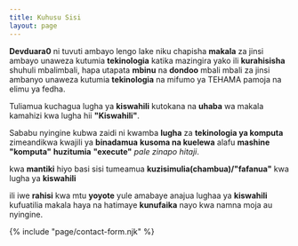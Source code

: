 ```yaml
---
title: Kuhusu Sisi
layout: page
---
```


**Devduara0** ni tuvuti ambayo lengo lake niku chapisha 
**makala** za jinsi ambayo unaweza kutumia **tekinologia** katika 
mazingira yako ili **kurahisisha** shuhuli mbalimbali, hapa utapata **mbinu** 
na **dondoo** mbali mbali za jinsi ambanyo unaweza kutumia **tekinologia** na mifumo ya TEHAMA pamoja na elimu ya fedha.

Tuliamua kuchagua lugha ya **kiswahili** kutokana na **uhaba** wa makala kamahizi kwa lugha hii **"Kiswahili"**. 

Sababu nyingine kubwa zaidi ni kwamba **lugha** za **tekinologia ya 
komputa** zimeandikwa kwajili ya **binadamua** **kusoma na kuelewa** alafu **mashine** **"komputa"** **huzitumia** **"execute"** *pale zinapo hitaji*.

kwa **mantiki** hiyo basi sisi tumeamua **kuzisimulia(chambua)/"fafanua"** kwa lugha ya **kiswahili** 

ili iwe **rahisi** kwa mtu **yoyote** yule amabaye anajua lughaa ya **kiswahili** kufuatilia makala haya na hatimaye 
**kunufaika** nayo kwa namna moja au nyingine.
</p>

{% include "page/contact-form.njk" %}
